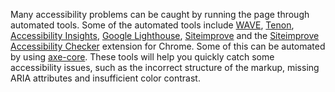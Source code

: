 Many accessibility problems can be caught by running the page through automated tools. Some of the automated tools include [WAVE](https://wave.webaim.org), [Tenon](https://tenon.io/get-code/), [Accessibility Insights](https://accessibilityinsights.io), [Google Lighthouse](https://developers.google.com/web/tools/lighthouse/), [Siteimprove](https://siteimprove.com/) and the [Siteimprove Accessibility Checker](https://chrome.google.com/webstore/search/siteimprove?hl=en-US) extension for Chrome. Some of this can be automated by using [axe-core](https://github.com/dequelabs/axe-core/). These tools will help you quickly catch some accessibility issues, such as the incorrect structure of the markup, missing ARIA attributes and insufficient color contrast.